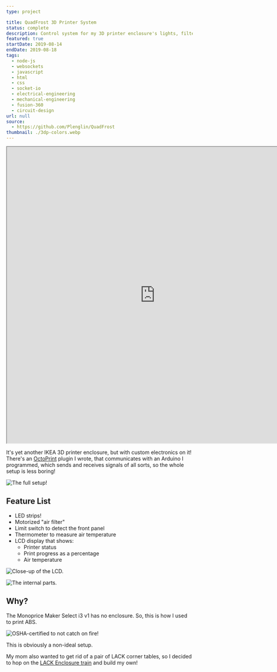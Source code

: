 ```yaml
---
type: project

title: QuadFrost 3D Printer System
status: complete
description: Control system for my 3D printer enclosure's lights, filter, and LCD
featured: true
startDate: 2019-08-14
endDate: 2019-08-18
tags:
  - node-js
  - websockets
  - javascript
  - html
  - css
  - socket-io
  - electrical-engineering
  - mechanical-engineering
  - fusion-360
  - circuit-design
url: null
source:
  - https://github.com/Plenglin/QuadFrost
thumbnail: ./3dp-colors.webp
---
```


<iframe src="https://scontent-sjc3-1.cdninstagram.com/v/t50.2886-16/68904847_424438101526920_2808151939383640760_n.mp4?efg=eyJ2ZW5jb2RlX3RhZyI6InZ0c192b2RfdXJsZ2VuLjcyMC5jYXJvdXNlbF9pdGVtLmRlZmF1bHQiLCJxZV9ncm91cHMiOiJbXCJpZ193ZWJfZGVsaXZlcnlfdnRzX290ZlwiXSJ9&_nc_ht=scontent-sjc3-1.cdninstagram.com&_nc_cat=100&_nc_ohc=DaY-m1EOTjUAX_6WC86&vs=17845708822577414_2558876867&_nc_vs=HBksFQAYJEdJOW5Hd1NJU1VVeUJvSUJBTGhDU1laUGotZ21ia1lMQUFBRhUAAsgBABUAGCRHRUkxSHdUeV8xN01Bc1lIQURFc1NzM3RTZllkYmtZTEFBQUYVAgLIAQAoABgAGwAVAAAYABaMxuKn%2B6SzPxUCKAJDMywXQCjdsi0OVgQYEmRhc2hfYmFzZWxpbmVfMV92MREAde4HAA%3D%3D&oe=5F92091A&oh=878fb5ca25a9938fff748bf48ff0150d" width="800" height="800"></iframe>

It's yet another IKEA 3D printer enclosure, but with custom electronics on it! There's an [OctoPrint](https://octoprint.org/) plugin I wrote, that communicates with an Arduino I programmed, which sends and receives signals of all sorts, so the whole setup is less boring!

![The full setup!](./full-enclosure.jpg)

## Feature List

- LED strips!
- Motorized "air filter"
- Limit switch to detect the front panel
- Thermometer to measure air temperature
- LCD display that shows:
  - Printer status
  - Print progress as a percentage
  - Air temperature

![Close-up of the LCD.](./lcd.jpg)

![The internal parts.](./internals.jpg)

## Why?

The Monoprice Maker Select i3 v1 has no enclosure. So, this is how I used to print ABS.

![OSHA-certified to not catch on fire!](./old.jpg)

This is obviously a non-ideal setup.

My mom also wanted to get rid of a pair of LACK corner tables, so I decided to hop on the [LACK Enclosure train](https://blog.prusaprinters.org/cheap-simple-3d-printer-enclosure_7785/) and build my own!

